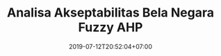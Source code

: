 ---
# Documentation: https://sourcethemes.com/academic/docs/managing-content/

title: "Analisa Akseptabilitas Bela Negara Fuzzy AHP"
summary: "Using Fuzzy Analytic Hierarchy Process. This review tends to study the acceptability of National Service in Indonesia and to find out how to improve it."
authors:
- Akmal
tags:
- Research
categories: []
date: 2019-07-12T20:52:04+07:00

# Optional external URL for project (replaces project detail page).
external_link: "https://www.dropbox.com/s/fxp7nk5vrto8tz1/Paper%20Research.docx?dl=0"

# Featured image
# To use, add an image named `featured.jpg/png` to your page's folder.
# Focal points: Smart, Center, TopLeft, Top, TopRight, Left, Right, BottomLeft, Bottom, BottomRight.
image:
  caption: ""
  focal_point: ""
  preview_only: false

# Custom links (optional).
#   Uncomment and edit lines below to show custom links.
# links:
# - name: Follow
#   url: https://twitter.com
#   icon_pack: fab
#   icon: twitter

url_code: ""
url_pdf: ""
url_slides: ""
url_video: ""

# Slides (optional).
#   Associate this project with Markdown slides.
#   Simply enter your slide deck's filename without extension.
#   E.g. `slides = "example-slides"` references `content/slides/example-slides.md`.
#   Otherwise, set `slides = ""`.
slides: ""
---